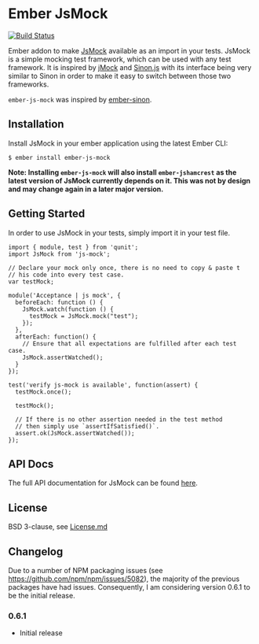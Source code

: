 # Ember JsMock

[![Build Status](https://travis-ci.org/j-fischer/ember-js-mock.svg?branch=master)](https://travis-ci.org/j-fischer/ember-js-mock)

Ember addon to make [JsMock](http://jsmock.org/) available as an import in your tests. JsMock is a simple mocking test framework, which can be used with any test framework. It is inspired by [jMock](http://www.jmock.org/) and [Sinon.js](http://sinonjs.org/) with its interface being very similar to Sinon in order to make it easy to switch between those two frameworks.

`ember-js-mock` was inspired by [ember-sinon](https://github.com/csantero/ember-sinon).

## Installation

Install JsMock in your ember application using the latest Ember CLI:

    $ ember install ember-js-mock

**Note: Installing `ember-js-mock` will also install `ember-jshamcrest` as the latest version of JsMock currently depends on it. This was not by design and may change again in a later major version.**

## Getting Started

In order to use JsMock in your tests, simply import it in your test file.

    import { module, test } from 'qunit';
    import JsMock from 'js-mock';

    // Declare your mock only once, there is no need to copy & paste t
    // his code into every test case.
    var testMock;

    module('Acceptance | js mock', {
      beforeEach: function () {
        JsMock.watch(function () {
          testMock = JsMock.mock("test");
        });
      },
      afterEach: function() {
        // Ensure that all expectations are fulfilled after each test case.
        JsMock.assertWatched();
      }
    });

    test('verify js-mock is available', function(assert) {
      testMock.once();

      testMock();

      // If there is no other assertion needed in the test method
      // then simply use `assertIfSatisfied()`.
      assert.ok(JsMock.assertWatched());
    });

## API Docs

The full API documentation for JsMock can be found [here](http://www.jsmock.org/docs/index.html).

## License

BSD 3-clause, see [License.md](https://github.com/j-fischer/ember-js-mock/blob/master/LICENSE.md)

## Changelog

Due to a number of NPM packaging issues (see https://github.com/npm/npm/issues/5082), the majority of the previous packages have had issues.
Consequently, I am considering version 0.6.1 to be the initial release.

### 0.6.1

- Initial release